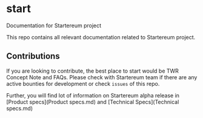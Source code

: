 # start
Documentation for Startereum project

This repo contains all relevant documentation related to Startereum project. 

## Contributions

If you are looking to contribute, the best place to start would be TWR Concept Note and FAQs. Please check with Startereum team if there are any active bounties for development or check `issues` of this repo.

Further, you will find lot of information on Startereum alpha release in [Product specs](Product specs.md) and [Technical Specs](Technical specs.md)

